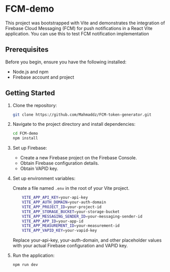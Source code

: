 # FCM-demo

This project was bootstrapped with Vite and demonstrates the integration of Firebase Cloud Messaging (FCM) for push notifications in a React Vite application.
You can use this to test FCM notification implementation

## Prerequisites

Before you begin, ensure you have the following installed:

- Node.js and npm
- Firebase account and project

## Getting Started

1. Clone the repository:

   ```bash
   git clone https://github.com/Mahmaddz/FCM-token-generator.git
   ```

2. Navigate to the project directory and install dependencies:

   ```bash
   cd FCM-demo
   npm install
   ```

3. Set up Firebase:

   - Create a new Firebase project on the Firebase Console.
   - Obtain Firebase configuration details.
   - Obtain VAPID key.

4. Set up environment variables:

   Create a file named `.env` in the root of your Vite project.

   ```bash
       VITE_APP_API_KEY=your-api-key
       VITE_APP_AUTH_DOMAIN=your-auth-domain
       VITE_APP_PROJECT_ID=your-project-id
       VITE_APP_STORAGE_BUCKET=your-storage-bucket
       VITE_APP_MESSAGING_SENDER_ID=your-messaging-sender-id
       VITE_APP_APP_ID=your-app-id
       VITE_APP_MEASUREMENT_ID=your-measurement-id
       VITE_APP_VAPID_KEY=your-vapid-key

   ```

   Replace your-api-key, your-auth-domain, and other placeholder values with your actual Firebase configuration and VAPID key.

5. Run the application:

   ```bash
   npm run dev
   ```
